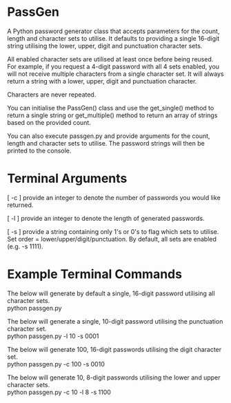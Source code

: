 # PassGen
A Python password generator class that accepts parameters for the count, length and character sets to utilise.
It defaults to providing a single 16-digit string utilising the lower, upper, digit and punctuation character sets.

All enabled character sets are utilised at least once before being reused.\
For example, if you request a 4-digit password with all 4 sets enabled, you will not receive multiple characters from a single character set. It will always return a string with a lower, upper, digit and punctuation character.

Characters are never repeated.

You can initialise the PassGen() class and use the get_single() method to return a single string or get_multiple() method to return an array of strings based on the provided count.

You can also execute passgen.py and provide arguments for the count, length and character sets to utilise. The password strings will then be printed to the console.

# Terminal Arguments
[ -c ] provide an integer to denote the number of passwords you would like returned.

[ -l ] provide an integer to denote the length of generated passwords.

[ -s ] provide a string containing only 1's or 0's to flag which sets to utilise. Set order = lower/upper/digit/punctuation. By default, all sets are enabled (e.g. -s 1111).

# Example Terminal Commands
The below will generate by default a single, 16-digit password utilising all character sets.\
python passgen.py
  
The below will generate a single, 10-digit password utilising the punctuation character set.\
python passgen.py -l 10 -s 0001
  
The below will generate 100, 16-digit passwords utilising the digit character set.\
python passgen.py -c 100 -s 0010
  
The below will generate 10, 8-digit passwords utilising the lower and upper character sets.\
python passgen.py -c 10 -l 8 -s 1100
